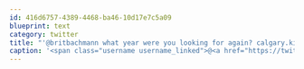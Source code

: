 ```yaml
---
id: 416d6757-4389-4468-ba46-10d17e7c5a09
blueprint: text
category: twitter
title: "'@britbachmann what year were you looking for again? calgary.kijiji.ca/c-cars-vehicle…"
caption: '<span class="username username_linked">@<a href="https://twitter.com/britbachmann" title="𝔅𝔯𝔦𝔱">britbachmann</a></span> what year were you looking for again? <a href="http://calgary.kijiji.ca/c-cars-vehicles-cars-trucks-1984-vw-bus-W0QQAdIdZ490577523" title="http://calgary.kijiji.ca/c-cars-vehicles-cars-trucks-1984-vw-bus-W0QQAdIdZ490577523" class="link link_untco">calgary.kijiji.ca/c-cars-vehicle…</a>'
---
```

